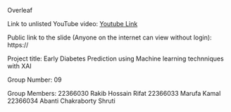 Overleaf
[]()

Link to unlisted YouTube video:
[Youtube Link](https://youtube.com/)

Public link to the slide (Anyone on the internet can view without login):
https://

Project title:
Early Diabetes Prediction using Machine learning technniques with XAI

Group Number:
09

Group Members:
22366030	Rakib Hossain Rifat
22366033	Marufa Kamal
22366034	Abanti Chakraborty Shruti